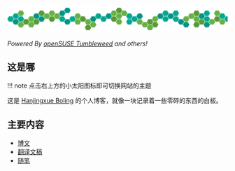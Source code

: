 ![hexagons](./images/hexagons.png)

*Powered By [openSUSE Tumbleweed](https://zh.opensuse.org/%E4%B8%BA%E4%BB%80%E4%B9%88%E9%80%89%E6%8B%A9_openSUSE) and others!*

## 这是哪

!!! note
    点击右上方的小太阳图标即可切换网站的主题

这是 [Hanjingxue Boling](https://github.com/Hanjingxue-Boling/Whiteboard) 的个人博客，就像一块记录着一些零碎的东西的白板。

## 主要内容

- [博文](./blog/index.md)
- [翻译文稿](./translation/index.md)
- [随笔](./essay/index.md)